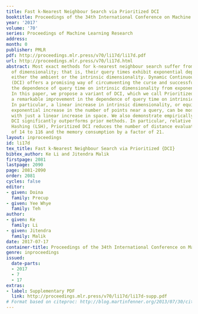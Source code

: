 ```yaml
---
title: Fast k-Nearest Neighbour Search via Prioritized DCI
booktitle: Proceedings of the 34th International Conference on Machine Learning
year: '2017'
volume: '70'
series: Proceedings of Machine Learning Research
address: 
month: 0
publisher: PMLR
pdf: http://proceedings.mlr.press/v70/li17d/li17d.pdf
url: http://proceedings.mlr.press/v70/li17d.html
abstract: Most exact methods for k-nearest neighbour search suffer from the curse
  of dimensionality; that is, their query times exhibit exponential dependence on
  either the ambient or the intrinsic dimensionality. Dynamic Continuous Indexing
  (DCI) offers a promising way of circumventing the curse and successfully reduces
  the dependence of query time on intrinsic dimensionality from exponential to sublinear.
  In this paper, we propose a variant of DCI, which we call Prioritized DCI, and show
  a remarkable improvement in the dependence of query time on intrinsic dimensionality.
  In particular, a linear increase in intrinsic dimensionality, or equivalently, an
  exponential increase in the number of points near a query, can be mostly counteracted
  with just a linear increase in space. We also demonstrate empirically that Prioritized
  DCI significantly outperforms prior methods. In particular, relative to Locality-Sensitive
  Hashing (LSH), Prioritized DCI reduces the number of distance evaluations by a factor
  of 14 to 116 and the memory consumption by a factor of 21.
layout: inproceedings
id: li17d
tex_title: Fast k-Nearest Neighbour Search via Prioritized {DCI}
bibtex_author: Ke Li and Jitendra Malik
firstpage: 2081
lastpage: 2090
page: 2081-2090
order: 2081
cycles: false
editor:
- given: Doina
  family: Precup
- given: Yee Whye
  family: Teh
author:
- given: Ke
  family: Li
- given: Jitendra
  family: Malik
date: 2017-07-17
container-title: Proceedings of the 34th International Conference on Machine Learning
genre: inproceedings
issued:
  date-parts:
  - 2017
  - 7
  - 17
extras:
- label: Supplementary PDF
  link: http://proceedings.mlr.press/v70/li17d/li17d-supp.pdf
# Format based on citeproc: http://blog.martinfenner.org/2013/07/30/citeproc-yaml-for-bibliographies/
---
```


